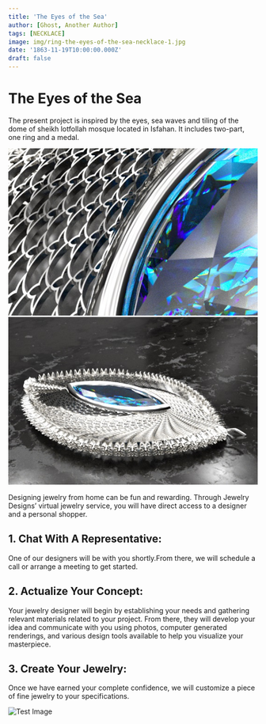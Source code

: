 ```yaml
---
title: 'The Eyes of the Sea'
author: [Ghost, Another Author]
tags: [NECKLACE]
image: img/ring-the-eyes-of-the-sea-necklace-1.jpg
date: '1863-11-19T10:00:00.000Z'
draft: false
---
```

# The Eyes of the Sea
The present project is inspired by the eyes, sea waves and tiling of the dome of sheikh lotfollah mosque located in Isfahan.
It includes two-part, one ring and a medal.

![Test Image](img/the-eyes-of-the-sea-necklace-1.jpg)
![Test Image](img/the-eyes-of-the-sea-necklace.jpg)


Designing jewelry from home can be fun and rewarding. Through Jewelry Designs’ virtual jewelry service, you will have direct access to a designer and a personal shopper.

## 1. Chat With A Representative:
One of our designers will be with you shortly.From there, we will schedule a call or arrange a meeting to get started.

## 2. Actualize Your Concept:
Your jewelry designer will begin by establishing your needs and gathering relevant materials related to your project. From there, they will develop your idea and communicate with you using photos, computer generated renderings, and various design tools available to help you visualize your masterpiece.

## 3. Create Your Jewelry:
Once we have earned your complete confidence, we will customize a piece of fine jewelry to your specifications.

![Test Image](img/ring-the-eyes-of-the-sea-catalog.jpg)

